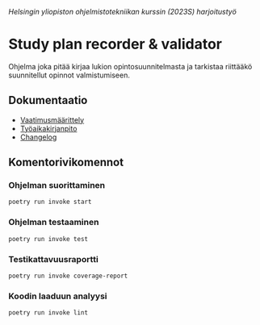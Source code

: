 *Helsingin yliopiston ohjelmistotekniikan kurssin (2023S) harjoitustyö*

# Study plan recorder & validator

Ohjelma joka pitää kirjaa lukion opintosuunnitelmasta ja tarkistaa riittääkö suunnitellut opinnot valmistumiseen.

## Dokumentaatio

- [Vaatimusmäärittely](dokumentaatio/vaatimusmaarittely.md)
- [Työaikakirjanpito](dokumentaatio/tuntikirjanpito.md)
- [Changelog](dokumentaatio/changelog.md)

## Komentorivikomennot

### Ohjelman suorittaminen
```
poetry run invoke start
```

### Ohjelman testaaminen
```
poetry run invoke test
```

### Testikattavuusraportti
```
poetry run invoke coverage-report
```

### Koodin laaduun analyysi
```
poetry run invoke lint
```
